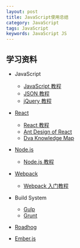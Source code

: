 ```yaml
---
layout: post
title: JavaScript使用总结
category: JavaScript
tags: JavaScript
keywords: JavaScript JS
---
```


## 学习资料
* JavaScript
    * [JavaScript 教程](http://www.runoob.com/js/js-tutorial.html)
    * [JSON 教程](http://www.runoob.com/json/json-tutorial.html)
    * [jQuery 教程](http://www.runoob.com/jquery/jquery-tutorial.html)

* [React](https://facebook.github.io/react/)
    * [React 教程](http://www.runoob.com/react/react-tutorial.html)
    * [Ant Design of React](https://ant.design/docs/react/introduce)
    * [Dva Knowledge Map](https://github.com/dvajs/dva-knowledgemap)

* [Node.js](https://nodejs.org)
    * [Node.js 教程](http://www.runoob.com/nodejs/nodejs-tutorial.html)

* [Webpack](https://webpack.js.org/)
    * [Webpack 入门教程](http://www.runoob.com/w3cnote/webpack-tutorial.html)

* Build System
    * [Gulp](https://gulpjs.com/)
    * [Grunt](https://gruntjs.com/)

* [Roadhog](https://www.npmjs.com/package/roadhog)
* [Ember.js](https://emberjs.com/)

